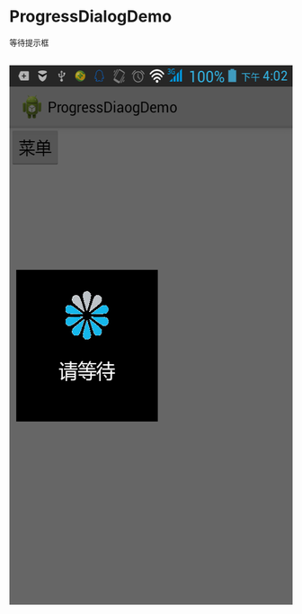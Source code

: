 # ProgressDialogDemo
等待提示框<br>
<br>

<IMG SRC="https://github.com/Sogrey/ProgressDialogDemo/blob/master/20150121_160239.png" WIDTH="540" HEIGHT="960" BORDER="0" ALT="">
